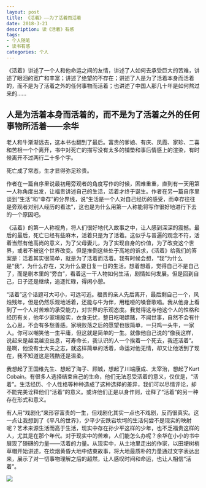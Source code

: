 ```yaml
---
layout: post
title: 《活着》——为了活着而活着
date: 2018-3-21
description: 读《活着》有感
tags: 
- 个人随笔
- 读书有感
categories: 个人
---
```

《活着》讲述了一个人和他命运之间的友情，讲述了人如何去承受巨大的苦难，讲述了眼泪的宽广和丰富；讲述了绝望的不存在；讲述了人是为了活着本身而活着的，而不是为了活着之外的任何事物而活着；也讲述了中国人那几十年是如何熬过来的……

## 人是为活着本身而活着的，而不是为了活着之外的任何事物所活着——余华

  老人和牛渐渐远去，这本书也翻到了最后。富贵的爹娘、有庆、凤霞、家珍、二喜和苦根一个个离开，书中对死亡的描写没有太多的铺垫和事后情感上的渲染，有时候离开不过两行二十多个字。
  
  死亡成了常态，生才显得弥足珍贵。
  
  作者在一篇自序里说最初用旁观者的角度写作的时候，困难重重，直到有一天用第一人称角度出发，让福贵讲述自己的生活，活着才终于诞生。作者在另一篇自序里谈到“生活”和“幸存”的分界线，说“生活是一个人对自己经历的感受，而幸存往往是旁观者对别人经历的看法”，这也是为什么用第一人称能将写作很好地进行下去的一个原因吧。
  
  《活着》的第一人称视角，将人们很好地代入故事之中，让人感到深深的震撼。最后的最后，死亡已经有些麻木，活着只是为了活着。这似乎与普遍的观念不符，活着当然有他高尚的意义，为了父母妻儿，为了实现自身的价值，为了改变这个世界，或者不被这个世界改变。但是推倒这些处于高地的诉求，《活着》给我们的答案是：活着其实很简单，就是为了活着而活着。我有时候会想，“我”为什么是“我”，为什么存在，又为什么要日复一日的生活。想着想着，觉得自己不是自己了，而是剧本里的“旁白”，看着这一干人物如何生活，剧情如何发展。但是回到自己，日子还是继续，追逐忙碌，得闲小憩。

  “活着”这个话题可大可小，可远可近。福贵的亲人先后离开，最后剩自己一个，风烛残年，但是仍然乐观地活着，还能与牛为伴，用粗哑的嗓音歌唱。我从他身上看到了一个人对苦难的承受能力，对世界的乐观态度。我觉得这与他这个人的性格和经历有关，他年少家境殷实，衣食无忧，整日吃喝嫖赌，不闻世事，自然不会有什么心思，不会有多愁善感。家境败落之后的愿望也很简单，一只鸡一头牛，一家人。你可以嘲笑他一生平庸，但这就是简单的一生。就像他自己说的“像我这样，说起来是越混越没出息，可寿命长，我认识的人一个挨着一个死去，我还活着”。是啊，他没有士大夫之志，就这样简单的活着，命运对他无情，却又让他活到了现在，我不知道这是残酷还是温柔。

  我想起了王国维先生、想起了海子、顾城，想起了川端康成、太宰治，想起了Kurt Cobain。有很多人选择结束自己的生命，他们无法忍受活着的意义，仅仅是，“活着”。生活经历、个人性格等种种造成了这种选择的差异，我们可以尽情评论，却不能完美诠释他们“活着”的意义。或许他们正是以身作则，诠释了“活着”的另一种存在形式和意义。

  有人用“戏剧化”来形容富贵的一生，但戏剧化其实一点也不戏剧，反而很真实。这一点让我想到了《平凡的世界》，少平少安跌宕坎坷的生活何尝不是现实的映射呢？艺术来源生活而高于生活，现实中存在孙少平这样的少年，也不乏福贵这样的人，尤其是在那个年代。对于现实中的苦难，人们能怎么办呢？余华在小小的书中展现了磅礴的力量——活着的力量。从现实中，从土地里走出的作家，以田埂树梢草帽开始讲述，在炊烟黄昏大地中结束故事，将大地最质朴的力量通过文字表达出来，展示了对一切事物理解之后的超然，让人感叹时间和命运，也让人相信“活着”。

   ![](http://oxt33qs1f.bkt.clouddn.com/huozhe.jpg)
